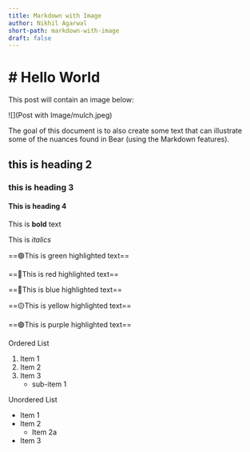 ```yaml
---
title: Markdown with Image
author: Nikhil Agarwal
short-path: markdown-with-image
draft: false
---
```

# # Hello World

This post will contain an image below:

![](Post with Image/mulch.jpeg)

The goal of this document is to also create some text that can illustrate some of the nuances found in Bear (using the Markdown features).

## this is heading 2

### this is heading 3

#### This is heading 4

This is **bold** text

This is *italics*

==🟢This is green highlighted text==

==🔴This is red highlighted text==

==🔵This is blue highlighted text==

==🟡This is yellow highlighted text==

==🟣This is purple highlighted text==

Ordered List

1. Item 1
2. Item 2
3. Item 3
    - sub-item 1

Unordered List

- Item 1
- Item 2
    - Item 2a
- Item 3

